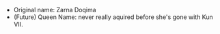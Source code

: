 * Original name: Zarna Doqima
* (Future) Queen Name: never really aquired before she's gone with Kun VII.